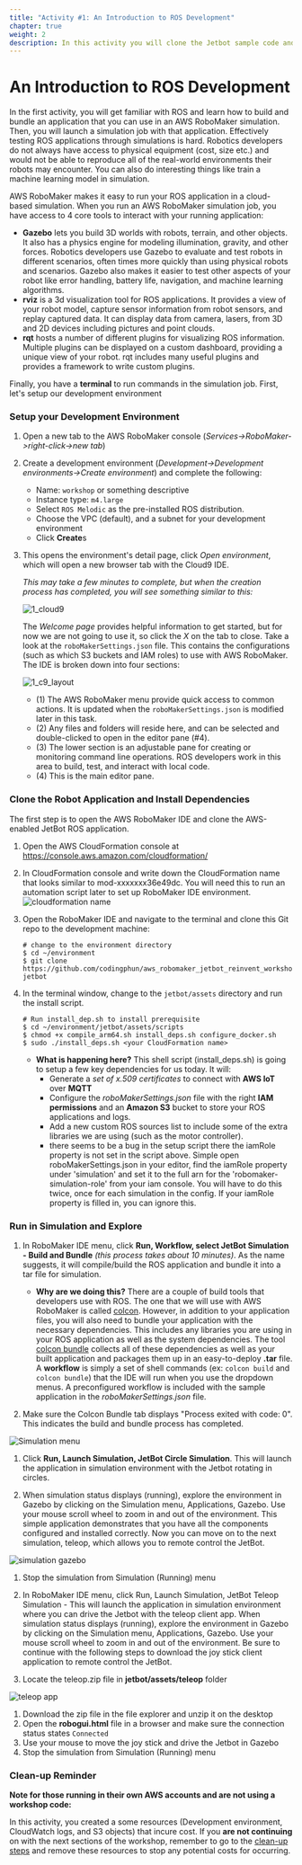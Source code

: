 ```yaml
---
title: "Activity #1: An Introduction to ROS Development"
chapter: true
weight: 2
description: In this activity you will clone the Jetbot sample code and install the dependencies required.
---
```

# An Introduction to ROS Development

In the first activity, you will get familiar with ROS and learn how to build and bundle an application that you can use in an AWS RoboMaker simulation. Then, you will launch a simulation job with that application. Effectively testing ROS applications through simulations is hard. Robotics developers do not always have access to physical equipment (cost, size etc.) and would not be able to reproduce all of the real-world environments their robots may encounter. You can also do interesting things like train a machine learning model in simulation. 

AWS RoboMaker makes it easy to run your ROS application in a cloud-based simulation. When you run an AWS RoboMaker simulation job, you have access to 4 core tools to interact with your running application:

- **Gazebo** lets you build 3D worlds with robots, terrain, and other objects. It also has a physics engine for modeling illumination, gravity, and other forces. Robotics developers use Gazebo to evaluate and test robots in different scenarios, often times more quickly than using physical robots and scenarios. Gazebo also makes it easier to test other aspects of your robot like error handling, battery life, navigation, and machine learning algorithms.
- **rviz** is a 3d visualization tool for ROS applications. It provides a view of your robot model, capture sensor information from robot sensors, and replay captured data. It can display data from camera, lasers, from 3D and 2D devices including pictures and point clouds.
- **rqt** hosts a number of different plugins for visualizing ROS information. Multiple plugins can be displayed on a custom dashboard, providing a unique view of your robot. rqt includes many useful plugins and provides a framework to write custom plugins.

Finally, you have a **terminal** to run commands in the simulation job. First, let's setup our development environment

### Setup your Development Environment

1. Open a new tab to the AWS RoboMaker console (*Services->RoboMaker->right-click->new tab*)

2. Create a development environment (*Development->Development environments->Create environment*) and complete the following:

    * Name: `workshop` or something descriptive
    * Instance type: `m4.large`
    * Select `ROS Melodic` as the pre-installed ROS distribution.
    * Choose the VPC (default), and a subnet for your development environment 
    * Click **Create**s

3. This opens the environment's detail page, click *Open environment*, which will open a new browser tab with the Cloud9 IDE.

    *This may take a few minutes to complete, but when the creation process has completed, you will see something similar to this:*

    ![1_cloud9](../../images/1_cloud9.png)

    The *Welcome page* provides helpful information to get started, but for now we are not going to use it, so click the *X* on the tab to close. Take a look at the `roboMakerSettings.json` file. This contains the configurations (such as which S3 buckets and IAM roles) to use with AWS RoboMaker. The IDE is broken down into four sections:

    ![1_c9_layout](../../images/1_c9_layout.png)

    - (1) The AWS RoboMaker menu provide quick access to common actions. It is updated when the `roboMakerSettings.json` is modified later in this task.
    - (2) Any files and folders will reside here, and can be selected and double-clicked to open in the editor pane (#4).
    - (3) The lower section is an adjustable pane for creating or monitoring command line operations. ROS developers work in this area to build, test, and interact with local code.
    - (4) This is the main editor pane.

### Clone the Robot Application and Install Dependencies

The first step is to open the AWS RoboMaker IDE and clone the AWS-enabled JetBot ROS application. 

1. Open the AWS CloudFormation console at https://console.aws.amazon.com/cloudformation/

1. In CloudFormation console and write down the CloudFormation name that looks similar to mod-xxxxxxx36e49dc. You will need this to run an automation script later to set up RoboMaker IDE environment. 
![cloudformation name](../../images/cloudformation-name.png)

1. Open the RoboMaker IDE and navigate to the terminal and clone this Git repo to the development machine: 
    ``` 
    # change to the environment directory 
    $ cd ~/environment 
    $ git clone https://github.com/codingphun/aws_robomaker_jetbot_reinvent_workshop.git jetbot
    ``` 

 1. In the terminal window, change to the `jetbot/assets` directory and run the install script.

    ``` 
    # Run install_dep.sh to install prerequisite 
    $ cd ~/environment/jetbot/assets/scripts 
    $ chmod +x compile_arm64.sh install_deps.sh configure_docker.sh
    $ sudo ./install_deps.sh <your CloudFormation name>
    ``` 

    - **What is happening here?** This shell script (install_deps.sh) is going to setup a few key dependencies for us today. It will:
      - Generate a *set of x.509 certificates* to connect with **AWS IoT** over **MQTT**
      - Configure the *roboMakerSettings.json* file with the right **IAM permissions** and an **Amazon S3** bucket to store your ROS applications and logs.
      - Add a new custom ROS sources list to include some of the extra libraries we are using (such as the motor controller).
      - there seems to be a bug in the setup script there the iamRole property is not set in the script above. Simple open roboMakerSettings.json in your editor, find the iamRole property under 'simulation' and set it to the full arn for the 'robomaker-simulation-role' from your iam console. You will have to do this twice, once for each simulation in the config. If your iamRole property is filled in, you can ignore this.

### Run in Simulation and Explore

1. In RoboMaker IDE menu, click **Run, Workflow, select JetBot Simulation - Build and Bundle** *(this process takes about 10 minutes)*. As the name suggests, it will compile/build the ROS application and bundle it into a tar file for simulation. 

    - **Why are we doing this?** There are a couple of build tools that developers use with ROS. The one that we will use with AWS RoboMaker is called [colcon](https://colcon.readthedocs.io/en/released/). However, in addition to your application files, you will also need to bundle your application with the necessary dependencies. This includes any libraries you are using in your ROS application as well as the system dependencies. The tool [colcon bundle](https://github.com/colcon/colcon-bundle) collects all of these dependencies as well as your built application and packages them up in an easy-to-deploy **.tar** file. A **workflow** is simply a set of shell commands (ex: `colcon build` and `colcon bundle`) that the IDE will run when you use the dropdown menus. A preconfigured workflow is included with the sample application in the *roboMakerSettings.json* file.

1. Make sure the Colcon Bundle tab displays "Process exited with code: 0". This indicates the build and bundle process has completed.

![Simulation menu](../../images/simulation-menu.png)

1. Click **Run, Launch Simulation, JetBot Circle Simulation**. This will launch the application in simulation environment with the Jetbot rotating in circles.


2. When simulation status displays (running), explore the environment in Gazebo by clicking on the Simulation menu, Applications, Gazebo. Use your mouse scroll wheel to zoom in and out of the environment. This simple application demonstrates that you have all the components configured and installed correctly. Now you can move on to the next simulation, teleop, which allows you to remote control the JetBot. 

![simulation gazebo](../../images/simulation-gazebo.png)

1. Stop the simulation from Simulation (Running) menu

1. In RoboMaker IDE menu, click Run, Launch Simulation, JetBot Teleop Simulation - This will launch the application in simulation environment where you can drive the Jetbot with the teleop client app. When simulation status displays (running), explore the environment in Gazebo by clicking on the Simulation menu, Applications, Gazebo. Use your mouse scroll wheel to zoom in and out of the environment. Be sure to continue with the following steps to download the joy stick client application to remote control the JetBot.

1. Locate the teleop.zip file in **jetbot/assets/teleop** folder 

![teleop app](../../images/teleop-app.png)

1. Download the zip file in the file explorer and unzip it on the desktop
1. Open the **robogui.html** file in a browser and make sure the connection status states `Connected`
1. Use your mouse to move the joy stick and drive the Jetbot in Gazebo 
1. Stop the simulation from Simulation (Running) menu

### Clean-up Reminder

**Note for those running in their own AWS accounts and are not using a workshop code:**

In this activity, you created a some resources (Development environment, CloudWatch logs, and S3 objects) that incure cost. If you **are not continuing** on with the next sections of the workshop, remember to go to the [clean-up steps](https://www.robomakerworkshops.com/workshop/cleanup/) and remove these resources to stop any potential costs for occurring.
